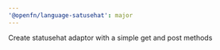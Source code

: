 ```yaml
---
'@openfn/language-satusehat': major
---
```


Create statusehat adaptor with a simple get and post methods
